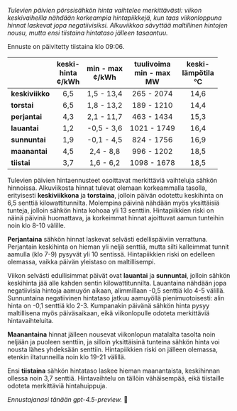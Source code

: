 *Tulevien päivien pörssisähkön hinta vaihtelee merkittävästi: viikon keskivaiheilla nähdään korkeampia hintapiikkejä, kun taas viikonloppuna hinnat laskevat jopa negatiivisiksi. Alkuviikkoa sävyttää maltillinen hintojen nousu, mutta ensi tiistaina hintataso jälleen tasaantuu.*

Ennuste on päivitetty tiistaina klo 09:06.

|              | keski-<br>hinta<br>¢/kWh | min - max<br>¢/kWh | tuulivoima<br>min - max<br>MW | keski-<br>lämpötila<br>°C |
|:-------------|:----------------:|:----------------:|:-------------:|:-------------:|
| **keskiviikko** | 6,5 | 1,5 - 13,4 | 265 - 2074 | 14,6 |
| **torstai**     | 6,5 | 1,8 - 13,2 | 189 - 1210 | 14,4 |
| **perjantai**   | 4,3 | 2,1 - 11,7 | 463 - 1434 | 15,3 |
| **lauantai**    | 1,2 | -0,5 - 3,6 | 1021 - 1749 | 16,4 |
| **sunnuntai**   | 1,9 | -0,1 - 4,5 | 824 - 1756 | 16,9 |
| **maanantai**   | 4,5 | 2,4 - 8,8  | 996 - 1202 | 18,5 |
| **tiistai**     | 3,7 | 1,6 - 6,2  | 1098 - 1678 | 18,5 |

Tulevien päivien hintaennusteet osoittavat merkittäviä vaihteluja sähkön hinnoissa. Alkuviikosta hinnat tulevat olemaan korkeammalla tasolla, erityisesti **keskiviikkona** ja **torstaina**, jolloin päivän odotettu keskihinta on 6,5 senttiä kilowattitunnilta. Molempina päivinä nähdään myös yksittäisiä tunteja, jolloin sähkön hinta kohoaa yli 13 senttiin. Hintapiikkien riski on näinä päivinä huomattava, ja korkeimmat hinnat ajoittuvat aamun tunteihin noin klo 8-10 välille.

**Perjantaina** sähkön hinnat laskevat selvästi edellispäiviin verrattuna. Perjantain keskihinta on hieman yli neljä senttiä, mutta silti kalleimmat tunnit aamulla (klo 7-9) pysyvät yli 10 sentissä. Hintapiikkien riski on edelleen olemassa, vaikka päivän yleistaso on maltillisempi.

Viikon selvästi edullisimmat päivät ovat **lauantai** ja **sunnuntai**, jolloin sähkön keskihinta jää alle kahden sentin kilowattitunnilta. Lauantaina nähdään jopa negatiivisia hintoja aamuyön aikaan, alimmillaan -0,5 senttiä klo 4-5 välillä. Sunnuntaina negatiivinen hintataso jatkuu aamuyöllä pienimuotoisesti: alin hinta on -0,1 senttiä klo 2-3. Kumpanakin päivänä sähkön hinta pysyy maltillisena myös päiväsaikaan, eikä viikonlopulle odoteta merkittäviä hintavaihteluita.

**Maanantaina** hinnat jälleen nousevat viikonlopun matalalta tasolta noin neljään ja puoleen senttiin, ja silloin yksittäisinä tunteina sähkön hinta voi nousta lähes yhdeksään senttiin. Hintapiikkien riski on jälleen olemassa, etenkin iltatunneilla noin klo 19-21 välillä.

Ensi **tiistaina** sähkön hintataso laskee hieman maanantaista, keskihinnan ollessa noin 3,7 senttiä. Hintavaihtelu on tällöin vähäisempää, eikä tiistaille odoteta merkittäviä hintahuippuja.

*Ennustajanasi tänään gpt-4.5-preview.* 🔌
